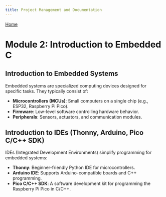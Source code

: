 ```yaml
---
title: Project Management and Documentation
---
```

[Home](index.md)

# Module 2: Introduction to Embedded C

## Introduction to Embedded Systems
Embedded systems are specialized computing devices designed for specific tasks. They typically consist of:
- **Microcontrollers (MCUs)**: Small computers on a single chip (e.g., ESP32, Raspberry Pi Pico).
- **Firmware**: Low-level software controlling hardware behavior.
- **Peripherals**: Sensors, actuators, and communication modules.

## Introduction to IDEs (Thonny, Arduino, Pico C/C++ SDK)
IDEs (Integrated Development Environments) simplify programming for embedded systems:
- **Thonny**: Beginner-friendly Python IDE for microcontrollers.
- **Arduino IDE**: Supports Arduino-compatible boards and C++ programming.
- **Pico C/C++ SDK**: A software development kit for programming the Raspberry Pi Pico in C/C++.
